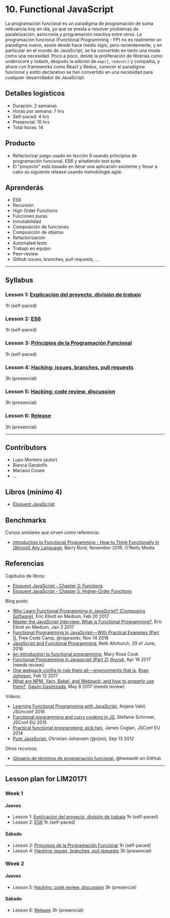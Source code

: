 # 10. Functional JavaScript

La programación funcional es un paradigma de programación de suma relevancia hoy
en día, ya que se presta a resolver problemas de paralelización, asincronía y
programación reactiva entre otros. La programación funcional (Functional
Programming - FP) no es realmente un paradigma nuevo, existe desde hace medio
siglo, pero recientemente, y en particular en el mundo de JavaScript, se ha
convertido en tanto una moda como una necesidad. Poco a poco, desde la
proliferación de librerías como underscore y lodash, después la adición de
`map()`, `reduce()` y compañía, y ahora con frameworks como React y Redux,
conocer el paradigma funcional y estilo declarativo se han convertido en una
necesidad para cualquier desarrollador de JavaScript.

## Detalles logísticos

* Duración: 2 semanas
* Horas por semana: 7 hrs
* Self-paced: 4 hrs
* Presencial: 10 hrs
* Total horas: 14

## Producto

* Refactorizar juego usado en lección 9 usando principios de programación
  funcional, ES6 y añadiendo test suite.
* El "proyecto" está basado en iterar una aplicación existente y llevar a cabo
  su siguiente release usando metodología agile.

## Aprenderás

* ES6
* Recursión
* High Order Functions
* Funciones puras
* Inmutabilidad
* Composición de funciones
* Composición de objetos
* Refactorización
* Automated tests
* Trabajo en equipo
* Peer-review
* Github issues, branches, pull requests, ...

***

## Syllabus

### Lesson 1: [Explicación del proyecto, división de trabajo](01-intro)

1h (self-paced)

### Lesson 2: [ES6](02-es6)

1h (self-paced)

### Lesson 3: [Principios de la Programación Funcional](02-principles)

1h (self-paced)

### Lesson 4: [Hacking: issues, branches, pull requests](02-principles)

3h (presencial)

### Lesson 5: [Hacking: code review, discussion](03-intro)

3h (presencial)

### Lesson 6: [Release](04-intro)

3h (presencial)

***

## Contributors

* Lupo Montero (autor)
* Bianca Gandolfo
* Mariano Crowe
* ...

## Libros (mínimo 4)

* [Eloquent JavaScript](http://eloquentjavascript.net/)

## Benchmarks

Cursos similares que sirven como referencia:

* [Introduction to Functional Programming - How to Think Functionally in (Almost) Any Language](http://shop.oreilly.com/product/0636920052463.do), Barry Burd, November 2016, O'Reilly Media

## Referencias

Capítulos de libros:

* [Eloquent JavaScript - Chapter 3: Functions](http://eloquentjavascript.net/03_functions.html)
* [Eloquent JavaScript - Chapter 5: Higher-Order Functions](http://eloquentjavascript.net/05_higher_order.html)

Blog posts:

* [Why Learn Functional Programming in JavaScript? (Composing Software)]( https://medium.com/javascript-scene/why-learn-functional-programming-in-javascript-composing-software-ea13afc7a257),
  Eric Elliott en Medium, Feb 20 2017
* [Master the JavaScript Interview: What is Functional Programming?]( https://medium.com/javascript-scene/master-the-javascript-interview-what-is-functional-programming-7f218c68b3a0),
  Eric Elliott en Medium, Jan 3 2017
* [Functional Programming In JavaScript — With Practical Examples (Part 1)]( https://medium.freecodecamp.com/functional-programming-in-js-with-practical-examples-part-1-87c2b0dbc276),
  Free Code Camp, @rajaraodv, Nov 14 2016
* [JavaScript and Functional Programming](https://bethallchurch.github.io/JavaScript-and-Functional-Programming/),
  Beth Allchurch, 29 of June, 2016
* [An introduction to functional programming](https://codewords.recurse.com/issues/one/an-introduction-to-functional-programming),
  Mary Rose Cook
* [Functional Programming in Javascript (Part 2)](https://medium.com/@y_kishino/functional-programming-in-javascript-part-2-78078df327a5)
  [@yyyk](https://medium.com/@y_kishino), Apr 16 2017 (needs review)
* [One webpack config to rule them all — environments that is](https://medium.com/@ryandrewjohnson/one-webpack-config-to-rule-them-all-environments-that-is-277457769779),
  [Ryan Johnson](https://medium.com/@ryandrewjohnson), Feb 12 2017
* [What are NPM, Yarn, Babel, and Webpack; and how to properly use them?](https://medium.com/front-end-hacking/what-are-npm-yarn-babel-and-webpack-and-how-to-properly-use-them-d835a758f987),
  [Gasim Gasimzada](https://medium.com/@gasim.appristas), May 9 2017 (needs review) 

Videos:

* [Learning Functional Programming with JavaScript](https://www.youtube.com/watch?v=e-5obm1G_FY), Anjana Vakil, JSUnconf 2016
* [Functional programming and curry cooking in JS](https://www.youtube.com/watch?v=6Qx5ZAbfqjo), Stefanie Schirmer, JSConf EU 2015
* [Practical functional programming: pick two]( http://2014.jsconf.eu/speakers/james-coglan-practical-functional-programming-pick-two.html), James Coglan, JSConf EU 2014
* [Pure JavaScript](https://vimeo.com/49384334), Christian Johansen (@cjno), Sep 13 2012

Otros recursos:

* [Glosario de términos de programación funcional](https://github.com/hemanth/functional-programming-jargon), @hemanth en GitHub.

***

## Lesson plan for LIM20171

### Week 1

#### Jueves

* Lesson 1: [Explicación del proyecto, división de trabajo](01-intro)
  1h (self-paced)
* Lesson 2: [ES6](02-es6) 1h (self-paced)

#### Sábado

* Lesson 3: [Principios de la Programación Funcional](02-principles)
  1h (self-paced)
* Lesson 4: [Hacking: issues, branches, pull requests](02-principles)
  3h (presencial)

### Week 2

#### Jueves

* Lesson 5: [Hacking: code review, discussion](03-intro) 3h (presencial)

#### Sábado

* Lesson 6: [Release](04-intro) 3h (presencial)
